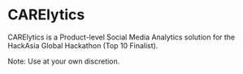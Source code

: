 # CARElytics

CARElytics is a Product-level Social Media Analytics solution for the HackAsia Global Hackathon (Top 10 Finalist).

Note: Use at your own discretion.
